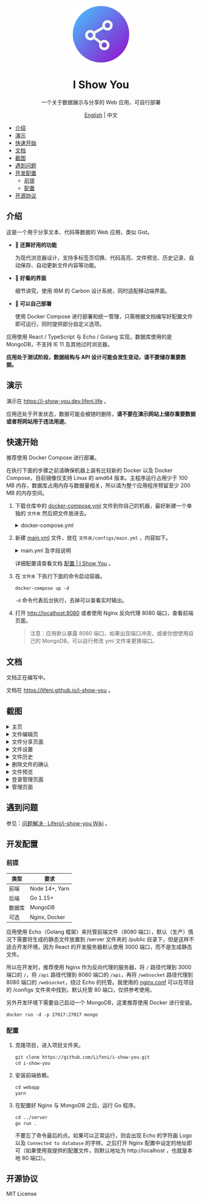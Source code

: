 <p align="center">
  <img width="150px" alt="Logo" src="logo.svg" />
</p>

<h1 align="center">I Show You</h1>
<p align="center">一个关于数据展示与分享的 Web 应用，可自行部署</p>
<p align="center"><a href="README.md">English</a> | 中文</p>

- [介绍](#介绍)
- [演示](#演示)
- [快速开始](#快速开始)
- [文档](#文档)
- [截图](#截图)
- [遇到问题](#遇到问题)
- [开发配置](#开发配置)
  - [前提](#前提)
  - [配置](#配置)
- [开源协议](#开源协议)

## 介绍

这是一个用于分享文本、代码等数据的 Web 应用，类似 Gist。

- **🍺 还算好用的功能**

  为现代浏览器设计，支持多标签页切换、代码高亮、文件预览、历史记录、自动保存、自动更新文件内容等功能。

- **🎨 好看的界面**

  细节讲究，使用 IBM 的 Carbon 设计系统，同时适配移动端界面。

- **🚀 可以自己部署**

  使用 Docker Compose 进行部署和统一管理，只需根据文档编写好配置文件即可运行，同时提供部分自定义选项。

应用使用 React / TypeScript 与 Echo / Golang 实现，数据库使用的是 MongoDB，不支持 IE 11 及其他过时浏览器。

**应用处于测试阶段，数据结构与 API 设计可能会发生变动，请不要储存重要数据。**

## 演示

演示在 https://i-show-you.dev.lifeni.life 。

应用还处于开发状态，数据可能会被随时删除，**请不要在演示网站上储存重要数据或者将网站用于违法用途**。

## 快速开始

推荐使用 Docker Compose 进行部署。

在执行下面的步骤之前请确保机器上装有比较新的 Docker 以及 Docker Compose，目前镜像仅支持 Linux 的 amd64 版本。主程序运行占用少于 100 MB 内存，数据库占用内存与数据量相关，所以请为整个应用程序预留至少 200 MB 的内存空间。

1. 下载仓库中的 [docker-compose.yml](https://github.com/Lifeni/i-show-you/blob/master/build/docker-compose.yml) 文件到你自己的机器，最好新建一个单独的 `文件夹` 然后把文件放进去。

   <details>
     <summary>docker-compose.yml</summary>

   ```yml
   version: "3"

   services:
     mongo:
       image: mongo:latest
       container_name: i-show-you-mongo
       restart: always
       # ports:
       #   - 27017:27017
       volumes:
         - data:/data/db
       networks:
         - network

     app:
       image: lifeni/i-show-you:latest
       container_name: i-show-you-app
       restart: always
       ports:
         - 8080:8080
       volumes:
         - ./configs:/app/configs
       networks:
         - network
       depends_on:
         - mongo

   volumes:
     data:

   networks:
     network:
   ```

   </details>

2. 新建 [main.yml](https://github.com/Lifeni/i-show-you/blob/master/configs/main.yml) 文件，放在 `文件夹/configs/main.yml` ，内容如下。

   <details>
     <summary>main.yml 及字段说明</summary>

   ```yml
   database:
     host: mongo
     port: 27017

   app:
     history:
       enable: true
       save_period: 60

     admin:
       enable: true
       try_count: 3
       ban_period: 120

   secret:
     jwt_key:
       file: # your_file_key
       admin: # your_admin_key

     admin: # your_admin_password
   ```

   默认情况下只需要添加 secret 中的三个配置即可：

   - `jwt_key.file` 用于加密文件所有者的 JWT 的秘钥
   - `jwt_key.admin` 用于加密管理员页面的 JWT 的秘钥
   - `admin` 管理员页面登录密码

   </details>

   详细配置请查看文档 [配置 | I Show You](https://lifeni.github.io/i-show-you/config/) 。

3. 在 `文件夹` 下执行下面的命令启动容器。

   ```shell
   docker-compose up -d
   ```

   `-d` 命令代表后台执行，去掉可以查看实时输出。

4. 打开 [http://localhost:8080](http://localhost:8080) 或者使用 Nginx 反向代理 8080 端口，查看前端页面。

   > 注意：应用默认暴露 8080 端口，如果出现端口冲突，或者你想使用自己的 MongoDB，可以自行修改 yml 文件来更换端口。

## 文档

文档正在编写中。

文档在 https://lifeni.github.io/i-show-you 。

## 截图

<details>
  <summary>主页</summary>

![主页](https://file.lifeni.life/dashboard/i-show-you/0.webp)

</details>

<details>
  <summary>文件编辑页</summary>

![文件编辑页](https://file.lifeni.life/dashboard/i-show-you/1.webp)

</details>

<details>
  <summary>文件分享页面</summary>

![文件分享页面](https://file.lifeni.life/dashboard/i-show-you/2.webp)

</details>

<details>
  <summary>文件设置</summary>

![文件设置](https://file.lifeni.life/dashboard/i-show-you/3.webp)

</details>

<details>
  <summary>文件历史</summary>

![文件历史](https://file.lifeni.life/dashboard/i-show-you/4.webp)

</details>

<details>
  <summary>删除文件的确认</summary>

![删除文件的确认](https://file.lifeni.life/dashboard/i-show-you/5.webp)

</details>

<details>
  <summary>文件预览</summary>

![文件预览](https://file.lifeni.life/dashboard/i-show-you/6.webp)

</details>

<details>
  <summary>登录管理页面</summary>

![登录管理页面](https://file.lifeni.life/dashboard/i-show-you/7.webp)

</details>

<details>
  <summary>管理页面</summary>

![管理页面](https://file.lifeni.life/dashboard/i-show-you/8.webp)

</details>

## 遇到问题

参见：[问题解决 · Lifeni/i-show-you Wiki](https://github.com/Lifeni/i-show-you/wiki/%E9%97%AE%E9%A2%98%E8%A7%A3%E5%86%B3) 。

## 开发配置

### 前提

| 类型   | 要求           |
| ------ | -------------- |
| 前端   | Node 14+, Yarn |
| 后端   | Go 1.15+       |
| 数据库 | MongoDB        |
| 可选   | Nginx, Docker  |

应用使用 Echo（Golang 框架）来托管前端文件（8080 端口），默认（生产）情况下需要将生成的静态文件放置到 /server 文件夹的 /public 目录下，但是这样不适合开发环境，因为 React 的开发服务器默认使用 3000 端口，而不是生成静态文件。

所以在开发时，推荐使用 Nginx 作为反向代理的服务器，将 `/` 路径代理到 3000 端口的 `/`，将 `/api` 路径代理到 8080 端口的 `/api`，再将 `/websocket` 路径代理到 8080 端口的 `/websocket`，绕过 Echo 的托管。我使用的 [nginx.conf](configs/nginx.conf) 可以在项目的 /configs 文件夹中找到，默认托管 80 端口，仅供参考使用。

另外开发环境下需要自己启动一个 MongoDB，这里推荐使用 Docker 进行安装。

```shell
docker run -d -p 27017:27017 mongo
```

### 配置

1. 克隆项目，进入项目文件夹。

   ```shell
   git clone https://github.com/Lifeni/i-show-you.git
   cd i-show-you
   ```

2. 安装前端依赖。

   ```shell
   cd webapp
   yarn
   ```

3. 在配置好 Nginx 与 MongoDB 之后，运行 Go 程序。

   ```shell
   cd ../server
   go run .
   ```

   不要忘了命令最后的点。如果可以正常运行，则会出现 Echo 的字符画 Logo 以及 `Connected to database` 的字样。之后打开 Nginx 配置中设定的地址即可（如果使用我提供的配置文件，则默认地址为 http://localhost ，也就是本地 80 端口）。

## 开源协议

MIT License
